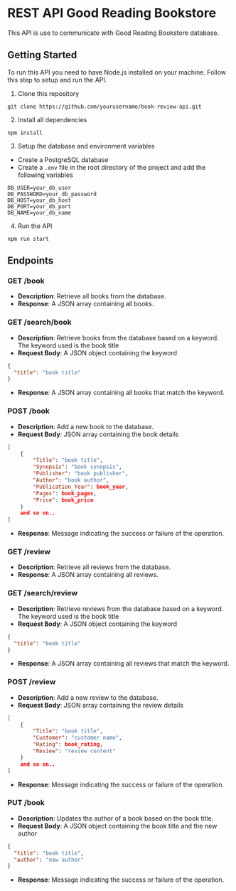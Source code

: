 # REST API Good Reading Bookstore

This API is use to communicate with Good Reading Bookstore database.

## Getting Started

To run this API you need to have Node.js installed on your machine. Follow this step to setup and run the API.

1. Clone this repository

```git
git clone https://github.com/yourusername/book-review-api.git
```

2. Install all dependencies

```npm
npm install
```

3. Setup the database and environment variables

- Create a PostgreSQL database
- Create a `.env` file in the root directory of the project and add the following variables

```env
DB_USER=your_db_user
DB_PASSWORD=your_db_password
DB_HOST=your_db_host
DB_PORT=your_db_port
DB_NAME=your_db_name
```

4. Run the API

```npm
npm run start
```

## Endpoints

### GET /book

- **Description**: Retrieve all books from the database.
- **Response**: A JSON array containing all books.

### GET /search/book

- **Description**: Retrieve books from the database based on a keyword. The keyword used is the book title
- **Request Body**: A JSON object containing the keyword

```json
{
  "title": "book title"
}
```

- **Response**: A JSON array containing all books that match the keyword.

### POST /book

- **Description**: Add a new book to the database.
- **Request Body**: JSON array containing the book details

```json
[
    {
        "Title": "book title",
        "Synopsis": "book synopsis",
        "Publisher": "book publisher",
        "Author": "book author",
        "Publication_Year": book_year,
        "Pages": book_pages,
        "Price": book_price
    }
    and so on..
]
```

- **Response**: Message indicating the success or failure of the operation.

### GET /review

- **Description**: Retrieve all reviews from the database.
- **Response**: A JSON array containing all reviews.

### GET /search/review

- **Description**: Retrieve reviews from the database based on a keyword. The keyword used is the book title
- **Request Body**: A JSON object containing the keyword

```json
{
  "title": "book title"
}
```

- **Response**: A JSON array containing all reviews that match the keyword.

### POST /review

- **Description**: Add a new review to the database.
- **Request Body**: JSON array containing the review details

```json
[
    {
        "Title": "book title",
        "Customer": "customer name",
        "Rating": book_rating,
        "Review": "review content"
    }
    and so on..
]
```

- **Response**: Message indicating the success or failure of the operation.

### PUT /book

- **Description**: Updates the author of a book based on the book title.
- **Request Body**: A JSON object containing the book title and the new author

```json
{
  "title": "book title",
  "author": "new author"
}
```

- **Response**: Message indicating the success or failure of the operation.
